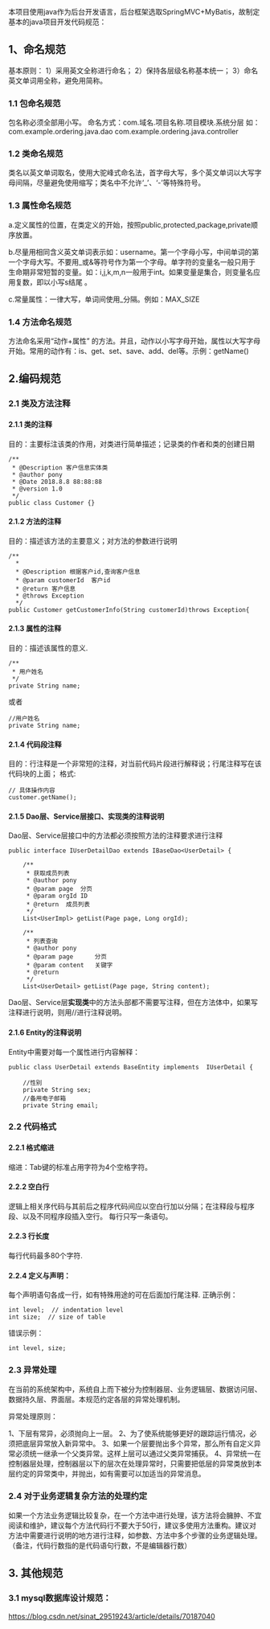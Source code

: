 本项目使用java作为后台开发语言，后台框架选取SpringMVC+MyBatis，故制定基本的java项目开发代码规范：

## **1、命名规范**
基本原则：
1）采用英文全称进行命名；
2）保持各层级名称基本统一；
3）命名英文单词用全称，避免用简称。

### 1.1 包命名规范

包名称必须全部用小写。
命名方式：com.域名.项目名称.项目模块.系统分层 
如：com.example.ordering.java.dao
       com.example.ordering.java.controller

### 1.2 类命名规范
类名以英文单词取名，使用大驼峰式命名法，首字母大写，多个英文单词以大写字母间隔，尽量避免使用缩写；类名中不允许‘_’、‘-’等特殊符号。

### 1.3 属性命名规范
a.定义属性的位置，在类定义的开始，按照public,protected,package,private顺序放置。

b.尽量用相同含义英文单词表示如：username。第一个字母小写，中间单词的第一个字母大写。不要用_或&等符号作为第一个字母。单字符的变量名一般只用于生命期非常短暂的变量。如：i,j,k,m,n一般用于int。如果变量是集合，则变量名应用复数，即以小写s结尾 。

c.常量属性：一律大写，单词间使用_分隔。例如：MAX_SIZE

### 1.4 方法命名规范
方法命名采用“动作+属性” 的方法。并且，动作以小写字母开始，属性以大写字母开始。常用的动作有：is、get、set、save、add、del等。示例：getName()

## **2.编码规范**
### 2.1 类及方法注释 
#### 2.1.1 类的注释 
目的：主要标注该类的作用，对类进行简单描述；记录类的作者和类的创建日期
```
/**
 * @Description 客户信息实体类
 * @author pony
 * @Date 2018.8.8 88:88:88
 * @version 1.0
 */
public class Customer {}
```
#### 2.1.2 方法的注释 
目的：描述该方法的主要意义；对方法的参数进行说明
```
/**
  * 
  * @Description 根据客户id,查询客户信息
  * @param customerId  客户id
  * @return 客户信息
  * @throws Exception
  */
public Customer getCustomerInfo(String customerId)throws Exception{
```

#### 2.1.3 属性的注释 
目的：描述该属性的意义.
```
/**
 * 用户姓名
 */
private String name;
```
或者
```
//用户姓名
private String name;
```

#### 2.1.4 代码段注释 
目的：行注释是一个非常短的注释，对当前代码片段进行解释说；行尾注释写在该代码块的上面； 
格式:
```
// 具体操作内容
customer.getName();

```

#### **2.1.5 Dao层、Service层接口、实现类的注释说明** 
Dao层、Service层接口中的方法都必须按照方法的注释要求进行注释
```
public interface IUserDetailDao extends IBaseDao<UserDetail> {

    /**
     * 获取成员列表
     * @author pony
     * @param page  分页
     * @param orgId ID
     * @return  成员列表
     */
    List<UserImpl> getList(Page page, Long orgId);
    
    /**
     * 列表查询
     * @author pony
     * @param page      分页  
     * @param content   关键字
     * @return
     */
    List<UserDetail> getList(Page page, String content);
```
Dao层、Service层**实现类**中的方法头部都不需要写注释，但在方法体中，如果写注释进行说明，则用//进行注释说明。 

#### 2.1.6 Entity的注释说明 
Entity中需要对每一个属性进行内容解释：
```
public class UserDetail extends BaseEntity implements  IUserDetail {

    //性别
    private String sex;         
    //备用电子邮箱
    private String email;
```

### 2.2 代码格式 
#### 2.2.1 格式缩进 
缩进：Tab键的标准占用字符为4个空格字符。 

#### 2.2.2 空白行 
逻辑上相关序代码与其前后之程序代码间应以空白行加以分隔；在注释段与程序段、以及不同程序段插入空行。 
每行只写一条语句。 

#### 2.2.3 行长度 
每行代码最多80个字符.

#### 2.2.4 定义与声明：

每个声明语句各成一行，如有特殊用途的可在后面加行尾注释.
正确示例：
```
int level;  // indentation level
int size;  // size of table
```
错误示例：
```
int level, size;
```
### 2.3 异常处理 
在当前的系统架构中，系统自上而下被分为控制器层、业务逻辑层、数据访问层、数据持久层、界面层。本规范约定各层的异常处理机制。

异常处理原则：

1、下层有常异，必须抛向上一层。 
2、为了使系统能够更好的跟踪运行情况，必须把底层异常放入新异常中。 
3、如果一个层要抛出多个异常，那么所有自定义异常必须统一继承一个父类异常。这样上层可以通过父类异常捕获。 
4、异常统一在控制器层处理，控制器层以下的层次在处理异常时，只需要把低层的异常类放到本层约定的异常类中，并抛出，如有需要可以加适当的异常消息。

### 2.4 对于业务逻辑复杂方法的处理约定 
如果一个方法业务逻辑比较复杂，在一个方法中进行处理，该方法将会臃肿、不宜阅读和维护，建议每个方法代码行不要大于50行，建议多使用方法重构。建议对方法中需要进行说明的地方进行注释，如参数、方法中多个步骤的业务逻辑处理。（备注，代码行数指的是代码语句行数，不是编辑器行数）

## 3. 其他规范

### 3.1 mysql数据库设计规范：
https://blog.csdn.net/sinat_29519243/article/details/70187040

